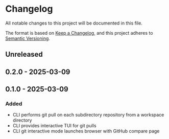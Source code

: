 # Changelog

All notable changes to this project will be documented in this file.

The format is based on [Keep a Changelog](https://keepachangelog.com/en/1.1.0/),
and this project adheres to [Semantic Versioning](https://semver.org/spec/v2.0.0.html).

## Unreleased

## 0.2.0 - 2025-03-09

## 0.1.0 - 2025-03-09

### Added

- CLI performs git pull on each subdirectory repository from a workspace directory
- CLI provides interactive TUI for git pulls
- CLI git interactive mode launches browser with GitHub compare page

[Unreleased]: https://github.com/eighty4/maestro/compare/maestro-v0.2.0...HEAD
[0.2.0]: https://github.com/eighty4/maestro/compare/maestro-v0.1.0...maestro-v0.2.0
[0.1.0]: https://github.com/eighty4/maestro/releases/tag/maestro-v0.1.0
